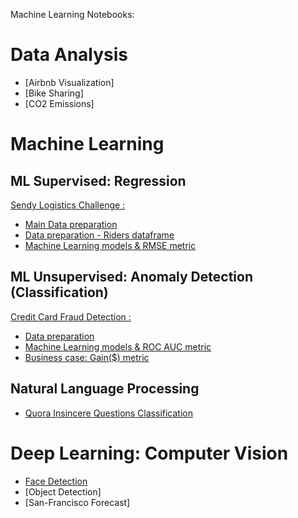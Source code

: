 Machine Learning Notebooks:


# Data Analysis

- [Airbnb Visualization]
- [Bike Sharing]
- [CO2 Emissions]


# Machine Learning

## ML Supervised: Regression

[Sendy Logistics Challenge :](https://zindi.africa/competitions/sendy-logistics-challenge)

- [Main Data preparation](https://github.com/LouisonR/ML-notebooks/blob/master/Sendy-Logistic/Zindi_data_prep.ipynb)
- [Data preparation - Riders dataframe](https://github.com/LouisonR/ML-notebooks/blob/master/Sendy-Logistic/Zindi_riders.ipynb)
- [Machine Learning models & RMSE metric](https://github.com/LouisonR/ML-notebooks/blob/master/Sendy-Logistic/Zindi_ML_models.ipynb)

## ML Unsupervised: Anomaly Detection (Classification)

[Credit Card Fraud Detection :](https://www.kaggle.com/mlg-ulb/creditcardfraud)

- [Data preparation](https://github.com/LouisonR/ML-notebook/blob/master/Anomaly%20detection/1-Data_preparation.ipynb)
- [Machine Learning models & ROC AUC metric](https://github.com/LouisonR/ML-notebook/blob/master/Anomaly%20detection/2-ML_models.ipynb)
- [Business case: Gain($) metric](https://github.com/LouisonR/ML-notebook/blob/master/Anomaly%20detection/3-Gain_metric.ipynb)

## Natural Language Processing

- [Quora Insincere Questions Classification](https://github.com/LouisonR/ML-notebook/blob/master/NLP/Quora.ipynb)


# Deep Learning: Computer Vision

- [Face Detection](https://github.com/LouisonR/ML-notebook/blob/master/Computer-Vision/Face-Detection.ipynb)
- [Object Detection]
- [San-Francisco Forecast]
